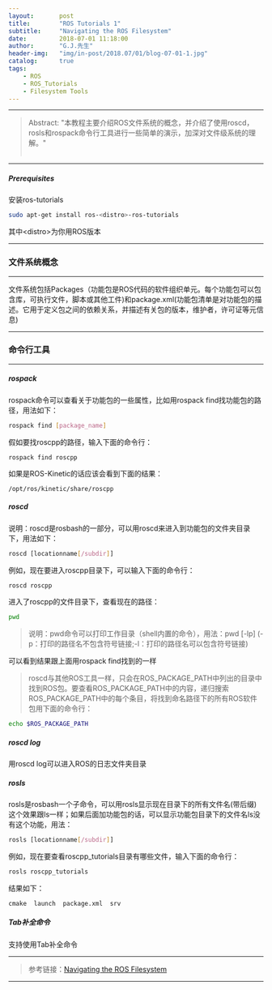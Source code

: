 ```yaml
---
layout:       post
title:        "ROS Tutorials 1"
subtitle:     "Navigating the ROS Filesystem"
date:         2018-07-01 11:18:00
author:       "G.J.先生"
header-img:   "img/in-post/2018.07/01/blog-07-01-1.jpg"
catalog:      true
tags:
    - ROS
    - ROS_Tutorials
    - Filesystem Tools
---
```

*****
>Abstract: "本教程主要介绍ROS文件系统的概念，并介绍了使用roscd，rosls和rospack命令行工具进行一些简单的演示，加深对文件级系统的理解。"<br>                                                                                                               <br />                                           

*****
##### Prerequisites
安装ros-tutorials
```bash
sudo apt-get install ros-<distro>-ros-tutorials
```
其中<distro\>为你用ROS版本

*****
### 文件系统概念
----------
文件系统包括Packages（功能包是ROS代码的软件组织单元。每个功能包可以包含库，可执行文件，脚本或其他工件)和package.xml(功能包清单是对功能包的描述。它用于定义包之间的依赖关系，并描述有关包的版本，维护者，许可证等元信息)

*****
### 命令行工具
----------
##### rospack
rospack命令可以查看关于功能包的一些属性，比如用rospack find找功能包的路径，用法如下：
```bash
rospack find [package_name]
```
假如要找roscpp的路径，输入下面的命令行：
```
rospack find roscpp
```
如果是ROS-Kinetic的话应该会看到下面的结果：
```
/opt/ros/kinetic/share/roscpp
```

##### roscd 
说明：roscd是rosbash的一部分，可以用roscd来进入到功能包的文件夹目录下，用法如下：
```bash
roscd [locationname[/subdir]]
```
例如，现在要进入roscpp目录下，可以输入下面的命令行：
```bash
roscd roscpp
```
进入了roscpp的文件目录下，查看现在的路径：
```bash
pwd
```
>说明：pwd命令可以打印工作目录（shell内置的命令），用法：pwd [-lp] 
(-p：打印的路径名不包含符号链接;-l：打印的路径名可以包含符号链接)

可以看到结果跟上面用rospack find找到的一样
>roscd与其他ROS工具一样，只会在ROS_PACKAGE_PATH中列出的目录中找到ROS包。要查看ROS_PACKAGE_PATH中的内容，递归搜索ROS_PACKAGE_PATH中的每个条目，将找到命名路径下的所有ROS软件包用下面的命令行：
```bash
echo $ROS_PACKAGE_PATH
```

##### roscd log
用roscd log可以进入ROS的日志文件夹目录

##### rosls
rosls是rosbash一个子命令，可以用rosls显示现在目录下的所有文件名(带后缀)这个效果跟ls一样；如果后面加功能包的话，可以显示功能包目录下的文件名ls没有这个功能，用法：
```bash
rosls [locationname[/subdir]]
```
例如，现在要查看roscpp_tutorials目录有哪些文件，输入下面的命令行：
```bash
rosls roscpp_tutorials
```
结果如下：
```
cmake  launch  package.xml  srv
```

##### Tab补全命令
支持使用Tab补全命令

*****
>参考链接：[Navigating the ROS Filesystem](http://wiki.ros.org/ROS/Tutorials/NavigatingTheFilesystem)

*****
